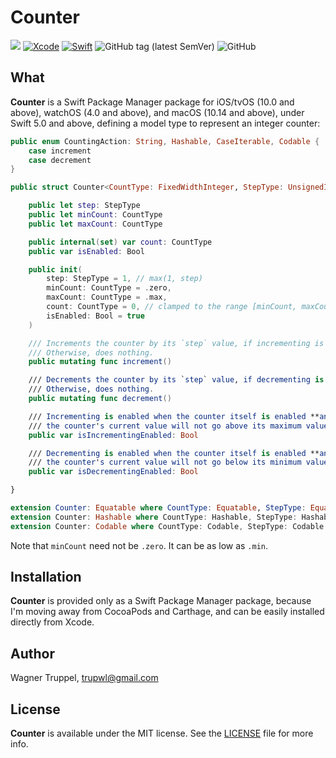 # Counter
![](https://img.shields.io/badge/platforms-iOS%2010%20%7C%20tvOS%2010%20%7C%20watchOS%204%20%7C%20macOS%2010.14-red)
[![Xcode](https://img.shields.io/badge/Xcode-11-blueviolet.svg)](https://developer.apple.com/xcode)
[![Swift](https://img.shields.io/badge/Swift-5.0-orange.svg)](https://swift.org)
![GitHub tag (latest SemVer)](https://img.shields.io/github/v/tag/wltrup/Counter)
![GitHub](https://img.shields.io/github/license/wltrup/Counter)

## What

**Counter** is a Swift Package Manager package for iOS/tvOS (10.0 and above), watchOS (4.0 and above), and macOS (10.14 and above), under Swift 5.0 and above,  defining a model type to represent an integer counter:
```swift
public enum CountingAction: String, Hashable, CaseIterable, Codable {
    case increment
    case decrement
}

public struct Counter<CountType: FixedWidthInteger, StepType: UnsignedInteger & FixedWidthInteger> {

    public let step: StepType
    public let minCount: CountType
    public let maxCount: CountType

    public internal(set) var count: CountType
    public var isEnabled: Bool

    public init(
        step: StepType = 1, // max(1, step)
        minCount: CountType = .zero,
        maxCount: CountType = .max,
        count: CountType = 0, // clamped to the range [minCount, maxCount]
        isEnabled: Bool = true
    )

    /// Increments the counter by its `step` value, if incrementing is enabled.
    /// Otherwise, does nothing.
    public mutating func increment()

    /// Decrements the counter by its `step` value, if decrementing is enabled.
    /// Otherwise, does nothing.
    public mutating func decrement()

    /// Incrementing is enabled when the counter itself is enabled **and** incrementing
    /// the counter's current value will not go above its maximum value.
    public var isIncrementingEnabled: Bool

    /// Decrementing is enabled when the counter itself is enabled **and** decrementing
    /// the counter's current value will not go below its minimum value.
    public var isDecrementingEnabled: Bool

}

extension Counter: Equatable where CountType: Equatable, StepType: Equatable {}
extension Counter: Hashable where CountType: Hashable, StepType: Hashable {}
extension Counter: Codable where CountType: Codable, StepType: Codable {}
```

Note that `minCount` need not be `.zero`. It can be as low as `.min`.

## Installation

**Counter** is provided only as a Swift Package Manager package, because I'm moving away from CocoaPods and Carthage, and can be easily installed directly from Xcode.

## Author

Wagner Truppel, trupwl@gmail.com

## License

**Counter** is available under the MIT license. See the [LICENSE](./LICENSE) file for more info.
